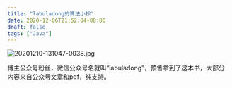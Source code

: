 ```yaml
---
title: "labuladong的算法小抄"
date: 2020-12-06T21:52:04+08:00
draft: false
tags: ["Java"]
---
```


![20201210-131047-0038.jpg](https://gitee.com/chuchin/img/raw/master/20201210-131047-0038.jpg)

博主公众号粉丝，微信公众号名就叫“labuladong”，预售拿到了这本书，大部分内容来自公众号文章和pdf，纯支持。